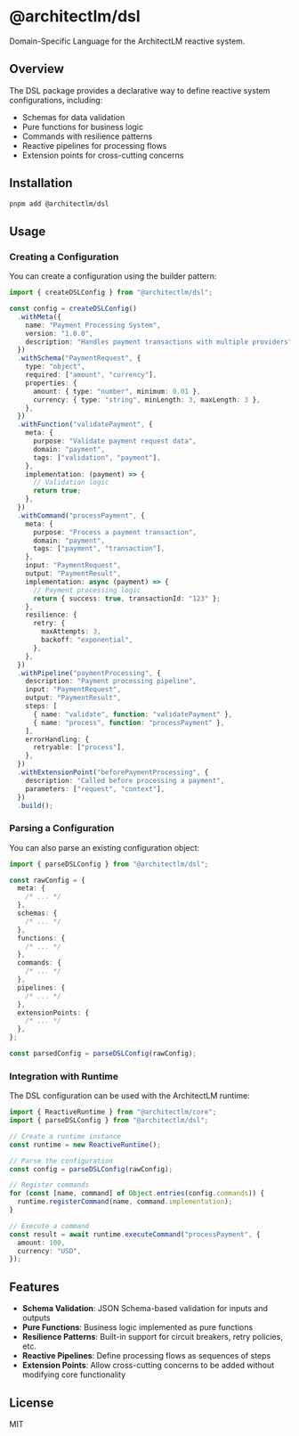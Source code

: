 # @architectlm/dsl

Domain-Specific Language for the ArchitectLM reactive system.

## Overview

The DSL package provides a declarative way to define reactive system configurations, including:

- Schemas for data validation
- Pure functions for business logic
- Commands with resilience patterns
- Reactive pipelines for processing flows
- Extension points for cross-cutting concerns

## Installation

```bash
pnpm add @architectlm/dsl
```

## Usage

### Creating a Configuration

You can create a configuration using the builder pattern:

```typescript
import { createDSLConfig } from "@architectlm/dsl";

const config = createDSLConfig()
  .withMeta({
    name: "Payment Processing System",
    version: "1.0.0",
    description: "Handles payment transactions with multiple providers",
  })
  .withSchema("PaymentRequest", {
    type: "object",
    required: ["amount", "currency"],
    properties: {
      amount: { type: "number", minimum: 0.01 },
      currency: { type: "string", minLength: 3, maxLength: 3 },
    },
  })
  .withFunction("validatePayment", {
    meta: {
      purpose: "Validate payment request data",
      domain: "payment",
      tags: ["validation", "payment"],
    },
    implementation: (payment) => {
      // Validation logic
      return true;
    },
  })
  .withCommand("processPayment", {
    meta: {
      purpose: "Process a payment transaction",
      domain: "payment",
      tags: ["payment", "transaction"],
    },
    input: "PaymentRequest",
    output: "PaymentResult",
    implementation: async (payment) => {
      // Payment processing logic
      return { success: true, transactionId: "123" };
    },
    resilience: {
      retry: {
        maxAttempts: 3,
        backoff: "exponential",
      },
    },
  })
  .withPipeline("paymentProcessing", {
    description: "Payment processing pipeline",
    input: "PaymentRequest",
    output: "PaymentResult",
    steps: [
      { name: "validate", function: "validatePayment" },
      { name: "process", function: "processPayment" },
    ],
    errorHandling: {
      retryable: ["process"],
    },
  })
  .withExtensionPoint("beforePaymentProcessing", {
    description: "Called before processing a payment",
    parameters: ["request", "context"],
  })
  .build();
```

### Parsing a Configuration

You can also parse an existing configuration object:

```typescript
import { parseDSLConfig } from "@architectlm/dsl";

const rawConfig = {
  meta: {
    /* ... */
  },
  schemas: {
    /* ... */
  },
  functions: {
    /* ... */
  },
  commands: {
    /* ... */
  },
  pipelines: {
    /* ... */
  },
  extensionPoints: {
    /* ... */
  },
};

const parsedConfig = parseDSLConfig(rawConfig);
```

### Integration with Runtime

The DSL configuration can be used with the ArchitectLM runtime:

```typescript
import { ReactiveRuntime } from "@architectlm/core";
import { parseDSLConfig } from "@architectlm/dsl";

// Create a runtime instance
const runtime = new ReactiveRuntime();

// Parse the configuration
const config = parseDSLConfig(rawConfig);

// Register commands
for (const [name, command] of Object.entries(config.commands)) {
  runtime.registerCommand(name, command.implementation);
}

// Execute a command
const result = await runtime.executeCommand("processPayment", {
  amount: 100,
  currency: "USD",
});
```

## Features

- **Schema Validation**: JSON Schema-based validation for inputs and outputs
- **Pure Functions**: Business logic implemented as pure functions
- **Resilience Patterns**: Built-in support for circuit breakers, retry policies, etc.
- **Reactive Pipelines**: Define processing flows as sequences of steps
- **Extension Points**: Allow cross-cutting concerns to be added without modifying core functionality

## License

MIT
